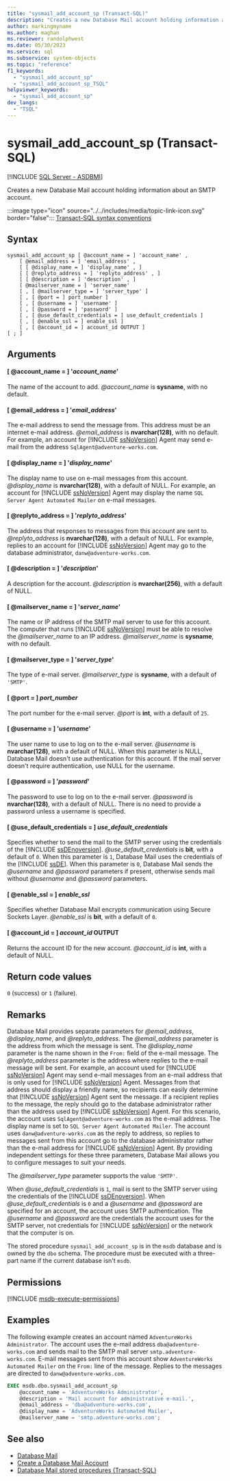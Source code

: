 ```yaml
---
title: "sysmail_add_account_sp (Transact-SQL)"
description: "Creates a new Database Mail account holding information about an SMTP account."
author: markingmyname
ms.author: maghan
ms.reviewer: randolphwest
ms.date: 05/30/2023
ms.service: sql
ms.subservice: system-objects
ms.topic: "reference"
f1_keywords:
  - "sysmail_add_account_sp"
  - "sysmail_add_account_sp_TSQL"
helpviewer_keywords:
  - "sysmail_add_account_sp"
dev_langs:
  - "TSQL"
---
```

# sysmail_add_account_sp (Transact-SQL)

[!INCLUDE [SQL Server - ASDBMI](../../includes/applies-to-version/sql-asdbmi.md)]

Creates a new Database Mail account holding information about an SMTP account.

:::image type="icon" source="../../includes/media/topic-link-icon.svg" border="false"::: [Transact-SQL syntax conventions](../../t-sql/language-elements/transact-sql-syntax-conventions-transact-sql.md)

## Syntax

```syntaxsql
sysmail_add_account_sp [ @account_name = ] 'account_name' ,
    [ @email_address = ] 'email_address' ,
    [ [ @display_name = ] 'display_name' , ]
    [ [ @replyto_address = ] 'replyto_address' , ]
    [ [ @description = ] 'description' , ]
    [ @mailserver_name = ] 'server_name'
    [ , [ @mailserver_type = ] 'server_type' ]
    [ , [ @port = ] port_number ]
    [ , [ @username = ] 'username' ]
    [ , [ @password = ] 'password' ]
    [ , [ @use_default_credentials = ] use_default_credentials ]
    [ , [ @enable_ssl = ] enable_ssl ]
    [ , [ @account_id = ] account_id OUTPUT ]
[ ; ]
```

## Arguments

#### [ @account_name = ] '*account_name*'

The name of the account to add. *@account_name* is **sysname**, with no default.

#### [ @email_address = ] '*email_address*'

The e-mail address to send the message from. This address must be an internet e-mail address. *@email_address* is **nvarchar(128)**, with no default. For example, an account for [!INCLUDE [ssNoVersion](../../includes/ssnoversion-md.md)] Agent may send e-mail from the address `SqlAgent@adventure-works.com`.

#### [ @display_name = ] '*display_name*'

The display name to use on e-mail messages from this account. *@display_name* is **nvarchar(128)**, with a default of NULL. For example, an account for [!INCLUDE [ssNoVersion](../../includes/ssnoversion-md.md)] Agent may display the name `SQL Server Agent Automated Mailer` on e-mail messages.

#### [ @replyto_address = ] '*replyto_address*'

The address that responses to messages from this account are sent to. *@replyto_address* is **nvarchar(128)**, with a default of NULL. For example, replies to an account for [!INCLUDE [ssNoVersion](../../includes/ssnoversion-md.md)] Agent may go to the database administrator, `danw@adventure-works.com`.

#### [ @description = ] '*description*'

A description for the account. *@description* is **nvarchar(256)**, with a default of NULL.

#### [ @mailserver_name = ] '*server_name*'

The name or IP address of the SMTP mail server to use for this account. The computer that runs [!INCLUDE [ssNoVersion](../../includes/ssnoversion-md.md)] must be able to resolve the *@mailserver_name* to an IP address. *@mailserver_name* is **sysname**, with no default.

#### [ @mailserver_type = ] '*server_type*'

The type of e-mail server. *@mailserver_type* is **sysname**, with a default of `'SMTP'`.

#### [ @port = ] *port_number*

The port number for the e-mail server. *@port* is **int**, with a default of `25`.

#### [ @username = ] '*username*'

The user name to use to log on to the e-mail server. *@username* is **nvarchar(128)**, with a default of NULL. When this parameter is NULL, Database Mail doesn't use authentication for this account. If the mail server doesn't require authentication, use NULL for the username.

#### [ @password = ] '*password*'

The password to use to log on to the e-mail server. *@password* is **nvarchar(128)**, with a default of NULL. There is no need to provide a password unless a username is specified.

#### [ @use_default_credentials = ] *use_default_credentials*

Specifies whether to send the mail to the SMTP server using the credentials of the [!INCLUDE [ssDEnoversion](../../includes/ssdenoversion-md.md)]. *@use_default_credentials* is **bit**, with a default of `0`. When this parameter is `1`, Database Mail uses the credentials of the [!INCLUDE [ssDE](../../includes/ssde-md.md)]. When this parameter is `0`, Database Mail sends the *@username* and *@password* parameters if present, otherwise sends mail without *@username* and *@password* parameters.

#### [ @enable_ssl = ] *enable_ssl*

Specifies whether Database Mail encrypts communication using Secure Sockets Layer. *@enable_ssl* is **bit**, with a default of `0`.

#### [ @account_id = ] *account_id* OUTPUT

Returns the account ID for the new account. *@account_id* is **int**, with a default of NULL.

## Return code values

`0` (success) or `1` (failure).

## Remarks

Database Mail provides separate parameters for *@email_address*, *@display_name*, and *@replyto_address*. The *@email_address* parameter is the address from which the message is sent. The *@display_name* parameter is the name shown in the `From:` field of the e-mail message. The *@replyto_address* parameter is the address where replies to the e-mail message will be sent. For example, an account used for [!INCLUDE [ssNoVersion](../../includes/ssnoversion-md.md)] Agent may send e-mail messages from an e-mail address that is only used for [!INCLUDE [ssNoVersion](../../includes/ssnoversion-md.md)] Agent. Messages from that address should display a friendly name, so recipients can easily determine that [!INCLUDE [ssNoVersion](../../includes/ssnoversion-md.md)] Agent sent the message. If a recipient replies to the message, the reply should go to the database administrator rather than the address used by [!INCLUDE [ssNoVersion](../../includes/ssnoversion-md.md)] Agent. For this scenario, the account uses `SqlAgent@adventure-works.com` as the e-mail address. The display name is set to `SQL Server Agent Automated Mailer`. The account uses `danw@adventure-works.com` as the reply to address, so replies to messages sent from this account go to the database administrator rather than the e-mail address for [!INCLUDE [ssNoVersion](../../includes/ssnoversion-md.md)] Agent. By providing independent settings for these three parameters, Database Mail allows you to configure messages to suit your needs.

The *@mailserver_type* parameter supports the value `'SMTP'`.

When *@use_default_credentials* is `1`, mail is sent to the SMTP server using the credentials of the [!INCLUDE [ssDEnoversion](../../includes/ssdenoversion-md.md)]. When *@use_default_credentials* is `0` and a *@username* and *@password* are specified for an account, the account uses SMTP authentication. The *@username* and *@password* are the credentials the account uses for the SMTP server, not credentials for [!INCLUDE [ssNoVersion](../../includes/ssnoversion-md.md)] or the network that the computer is on.

The stored procedure `sysmail_add_account_sp` is in the `msdb` database and is owned by the `dbo` schema. The procedure must be executed with a three-part name if the current database isn't `msdb`.

## Permissions

[!INCLUDE [msdb-execute-permissions](../../includes/msdb-execute-permissions.md)]

## Examples

The following example creates an account named `AdventureWorks Administrator`. The account uses the e-mail address `dba@adventure-works.com` and sends mail to the SMTP mail server `smtp.adventure-works.com`. E-mail messages sent from this account show `AdventureWorks Automated Mailer` on the `From:` line of the message. Replies to the messages are directed to `danw@adventure-works.com`.

```sql
EXEC msdb.dbo.sysmail_add_account_sp
    @account_name = 'AdventureWorks Administrator',
    @description = 'Mail account for administrative e-mail.',
    @email_address = 'dba@adventure-works.com',
    @display_name = 'AdventureWorks Automated Mailer',
    @mailserver_name = 'smtp.adventure-works.com';
```

## See also

- [Database Mail](../database-mail/database-mail.md)
- [Create a Database Mail Account](../database-mail/create-a-database-mail-account.md)
- [Database Mail stored procedures (Transact-SQL)](database-mail-stored-procedures-transact-sql.md)
